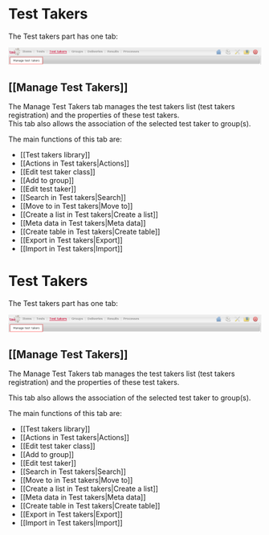 <!--
author:
    - 'Jérôme Bogaerts'
created_at: '2011-03-11 15:48:20'
updated_at: '2013-03-13 13:40:27'
tags:
    - 'User Guide'
-->

Test Takers
===========

The Test takers part has one tab:

![](../resources/testtakers-tab.png)

[[Manage Test Takers]]
----------------------

The Manage Test Takers tab manages the test takers list (test takers registration) and the properties of these test takers.\
This tab also allows the association of the selected test taker to group(s).

The main functions of this tab are:

-   [[Test takers library]]
-   [[Actions in Test takers|Actions]]
-   [[Edit test taker class]]
-   [[Add to group]]
-   [[Edit test taker]]
-   [[Search in Test takers|Search]]
-   [[Move to in Test takers|Move to]]
-   [[Create a list in Test takers|Create a list]]
-   [[Meta data in Test takers|Meta data]]
-   [[Create table in Test takers|Create table]]
-   [[Export in Test takers|Export]]
-   [[Import in Test takers|Import]]

Test Takers
===========

The Test takers part has one tab:

![](../resources/testtakers-tab.png)

[[Manage Test Takers]]
----------------------

The Manage Test Takers tab manages the test takers list (test takers registration) and the properties of these test takers.<br/>

This tab also allows the association of the selected test taker to group(s).

The main functions of this tab are:

-   [[Test takers library]]
-   [[Actions in Test takers|Actions]]
-   [[Edit test taker class]]
-   [[Add to group]]
-   [[Edit test taker]]
-   [[Search in Test takers|Search]]
-   [[Move to in Test takers|Move to]]
-   [[Create a list in Test takers|Create a list]]
-   [[Meta data in Test takers|Meta data]]
-   [[Create table in Test takers|Create table]]
-   [[Export in Test takers|Export]]
-   [[Import in Test takers|Import]]


